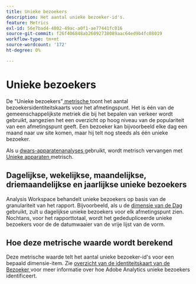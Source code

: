 ```yaml
---
title: Unieke bezoekers
description: Het aantal unieke bezoeker-id's.
feature: Metrics
exl-id: 56e7bad4-4802-49ac-a0f1-ae77441fc016
source-git-commit: f26f406848ab26092738089aac64ed9b4fc08019
workflow-type: tm+mt
source-wordcount: '172'
ht-degree: 0%

---
```


# Unieke bezoekers

De &quot;Unieke bezoekers&quot;[ metrische ](overview.md) toont het aantal bezoekersidentiteitskaarts voor het afmetingspunt. Het is één van de gemeenschappelijkste metriek die bij het bepalen van verkeer wordt gebruikt, aangezien het een overzicht op hoog niveau van de populariteit van een afmetingspunt geeft. Een bezoeker kan bijvoorbeeld elke dag een maand naar uw site komen, maar hij telt nog steeds als één unieke bezoeker.

Als u [ dwars-apparatenanalyses ](../cda/overview.md) gebruikt, wordt metrisch vervangen met [ Unieke apparaten ](unique-devices.md) metrisch.

## Dagelijkse, wekelijkse, maandelijkse, driemaandelijkse en jaarlijkse unieke bezoekers

Analysis Workspace behandelt unieke bezoekers op basis van de granulariteit van het rapport. Bijvoorbeeld, als u de [ dimensie van de Dag ](../dimensions/day.md) gebruikt, zult u dagelijkse unieke bezoekers voor elk afmetingspunt zien. Nochtans, voor het rapporttotaal, wordt het gededupliceerde unieke bezoekers voor de de datumwaaier van de vrije lijst van de vorm.

## Hoe deze metrische waarde wordt berekend

Deze metrische waarde telt het aantal unieke bezoeker-id&#39;s voor een bepaald dimensie-item. Zie [ overzicht van de identiteitskaart van de Bezoeker ](/help/implement/id/overview.md) voor meer informatie over hoe Adobe Analytics unieke bezoekers identificeert.
